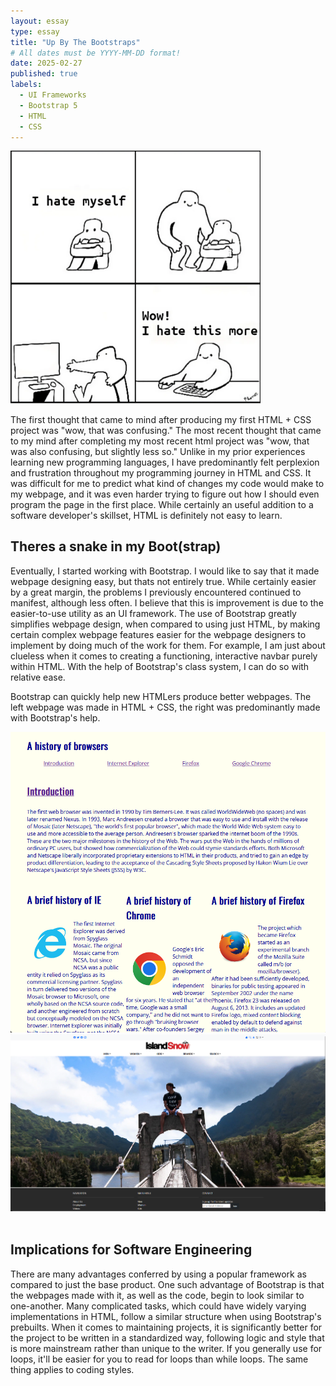 ```yaml
---
layout: essay
type: essay
title: "Up By The Bootstraps"
# All dates must be YYYY-MM-DD format!
date: 2025-02-27
published: true
labels:
  - UI Frameworks
  - Bootstrap 5
  - HTML
  - CSS
---
```


<img width="400px" class="rounded float-start pe-4" src="../img/bootstraps/wow-i-hate-this-more.png">

The first thought that came to mind after producing my first HTML + CSS project was "wow, that was confusing." The most recent thought that came to my mind after completing my most recent html project was "wow, that was also confusing, but slightly less so." Unlike in my prior experiences learning new programming languages, I have predominantly felt perplexion and frustration throughout my programming journey in HTML and CSS. It was difficult for me to predict what kind of changes my code would make to my webpage, and it was even harder trying to figure out how I should even program the page in the first place. While certainly an useful addition to a software developer's skillset, HTML is definitely not easy to learn.

## Theres a snake in my Boot(strap)

Eventually, I started working with Bootstrap. I would like to say that it made webpage designing easy, but thats not entirely true. While certainly easier by a great margin, the problems I previously encountered continued to manifest, although less often. I believe that this is improvement is due to the easier-to-use utility as an UI framework. 
The use of Bootstrap greatly simplifies webpage design, when compared to using just HTML, by making certain complex webpage features easier for the webpage designers to implement by doing much of the work for them. For example, I am just about clueless when it comes to creating a functioning, interactive navbar purely within HTML. With the help of Bootstrap's class system, I can do so with relative ease. 



Bootstrap can quickly help new HTMLers produce better webpages. The left webpage was made in HTML + CSS, the right was predominantly made with Bootstrap's help.

<img width="600px" class="rounded float-start pe-4" src="../img/bootstraps/just_html.png">

<img width="600px" class="rounded float-start pe-4" src="../img/bootstraps/bootSnake.png">
  
<br>
<br>
  
## Implications for Software Engineering

There are many advantages conferred by using a popular framework as compared to just the base product. One such advantage of Bootstrap is that the webpages made with it, as well as the code, begin to look similar to one-another. Many complicated tasks, which could have widely varying implementations in HTML, follow a similar structure when using Bootstrap's prebuilts. When it comes to maintaining projects, it is significantly better for the project to be written in a standardized way, following logic and style that is more mainstream rather than unique to the writer. If you generally use for loops, it'll be easier for you to read for loops than while loops. The same thing applies to coding styles. 
